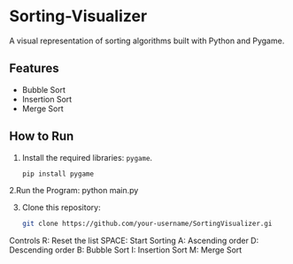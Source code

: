 # Sorting-Visualizer


A visual representation of sorting algorithms built with Python and Pygame. 

## Features
- Bubble Sort
- Insertion Sort
- Merge Sort

## How to Run
1. Install the required libraries: `pygame`.
   ```bash
   pip install pygame
   
2.Run the Program:
   python main.py
   
3. Clone this repository:

   ```bash
   git clone https://github.com/your-username/SortingVisualizer.gi   
Controls
R: Reset the list
SPACE: Start Sorting
A: Ascending order
D: Descending order
B: Bubble Sort
I: Insertion Sort
M: Merge Sort
